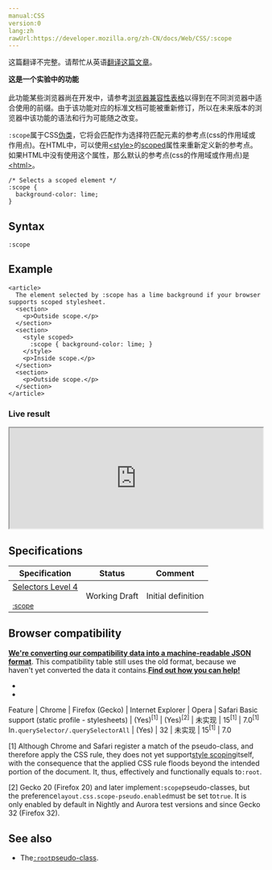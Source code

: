 ```yaml
---
manual:CSS
version:0
lang:zh
rawUrl:https://developer.mozilla.org/zh-CN/docs/Web/CSS/:scope
---
```




这篇翻译不完整。请帮忙从英语[翻译这篇文章](%31929 "")。






**这是一个实验中的功能**<br></br>此功能某些浏览器尚在开发中，请参考[浏览器兼容性表格](%31927 "")以得到在不同浏览器中适合使用的前缀。由于该功能对应的标准文档可能被重新修订，所以在未来版本的浏览器中该功能的语法和行为可能随之改变。




`:scope`属于CSS[伪类](%31930 "")，它将会匹配作为选择符匹配元素的参考点(css的作用域或作用点)。在HTML中，可以使用[&lt;style&gt;](%18227 "")的[scoped](%13261 "")属性来重新定义新的参考点。如果HTML中没有使用这个属性，那么默认的参考点(css的作用域或作用点)是[&lt;html&gt;](%18723 "")。


```
/* Selects a scoped element */
:scope {
  background-color: lime;
}
```

## Syntax<a name="Syntax"></a>

```
:scope
```

## Example<a name="Example"></a>

```
<article>
  The element selected by :scope has a lime background if your browser supports scoped stylesheet.
  <section> 
    <p>Outside scope.</p>
  </section>
  <section>
    <style scoped>
      :scope { background-color: lime; }
    </style>
    <p>Inside scope.</p>
  </section>
  <section> 
    <p>Outside scope.</p>
  </section>
</article>
```

### Live result<a name="Live_result"></a>
<iframe src='https://mdn.mozillademos.org/zh-CN/docs/Web/CSS/:scope$samples/Example?revision=1324924' width='100%' height='200'></iframe>


## Specifications<a name="Specifications"></a>

Specification | Status | Comment 
 ---  |  ---  |  ---  | 
[Selectors Level 4<br></br><small>:scope</small>](%31931 "") | Working Draft | Initial definition 


## Browser compatibility<a name="Browser_compatibility"></a>


**[We&#39;re converting our compatibility data into a machine-readable JSON format](%3344 "")**. This compatibility table still uses the old format, because we haven&#39;t yet converted the data it contains.**[Find out how you can help!](%3392 "")**


* 
* 

Feature | Chrome | Firefox (Gecko) | Internet Explorer | Opera | Safari 
Basic support (static profile - stylesheets) | (Yes)<sup>[1]</sup> | (Yes)<sup>[2]</sup> | 未实现 | 15<sup>[1]</sup> | 7.0<sup>[1]</sup> 
In`.querySelector/.querySelectorAll` | (Yes) | 32 | 未实现 | 15<sup>[1]</sup> | 7.0 





[1] Although Chrome and Safari register a match of the pseudo-class, and therefore apply the CSS rule, they does not yet support[style scoping](%31932 "")itself, with the consequence that the applied CSS rule floods beyond the intended portion of the document. It, thus, effectively and functionally equals to`:root`.



[2] Gecko 20 (Firefox 20) and later implement`:scope`pseudo-classes, but the preference`layout.css.scope-pseudo.enabled`must be set to`true`. It is only enabled by default in Nightly and Aurora test versions and since Gecko 32 (Firefox 32).


## See also<a name="See_also"></a>

* The[`:root`](%28158 ":root 这个 CSS 伪类匹配文档树的根元素。对于 HTML 来说，:root 表示 <html> 元素，除了优先级更高之外，与 html 选择器相同。")[pseudo-class](%29702 "/en-US/docs/Web/CSS/Pseudo-classes").



